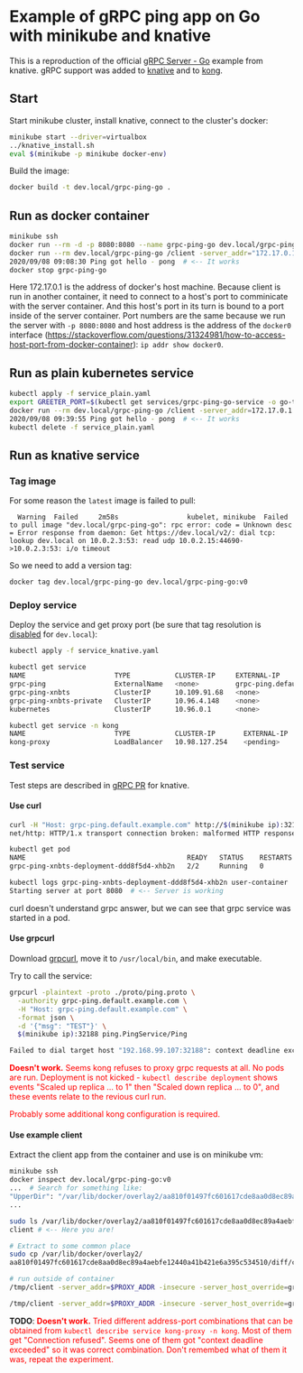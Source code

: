 # Example of gRPC ping app on Go with minikube and knative

This is a reproduction of the official [gRPC Server - Go](https://knative.dev/docs/serving/samples/grpc-ping-go/) example from knative. gRPC support was added to [knative](https://github.com/knative/serving/pull/2539) and to [kong](https://github.com/Kong/kong/pull/4801).

## Start

Start minikube cluster, install knative, connect to the cluster's docker:

```bash
minikube start --driver=virtualbox
../knative_install.sh
eval $(minikube -p minikube docker-env)
```

Build the image:

```bash
docker build -t dev.local/grpc-ping-go .
```

## Run as docker container

```bash
minikube ssh
docker run --rm -d -p 8080:8080 --name grpc-ping-go dev.local/grpc-ping-go
docker run --rm dev.local/grpc-ping-go /client -server_addr="172.17.0.1:8080" -insecure
2020/09/08 09:08:30 Ping got hello - pong  # <-- It works
docker stop grpc-ping-go
```

Here 172.17.0.1 is the address of docker's host machine. Because client is run in another container, it need to connect to a host's port to comminicate with the server container. And this host's port in its turn is bound to a port inside of the server container. Port numbers are the same because we run the server with `-p 8080:8080` and host address is the address of the `docker0` interface (https://stackoverflow.com/questions/31324981/how-to-access-host-port-from-docker-container): `ip addr show docker0`.

## Run as plain kubernetes service

```bash
kubectl apply -f service_plain.yaml
export GREETER_PORT=$(kubectl get services/grpc-ping-go-service -o go-template='{{(index .spec.ports 0).nodePort}}')
docker run --rm dev.local/grpc-ping-go /client -server_addr=172.17.0.1:$GREETER_PORT -insecure
2020/09/08 09:39:55 Ping got hello - pong  # <-- It works
kubectl delete -f service_plain.yaml
```

## Run as knative service

### Tag image

For some reason the `latest` image is failed to pull:

```
  Warning  Failed     2m58s                 kubelet, minikube  Failed to pull image "dev.local/grpc-ping-go": rpc error: code = Unknown desc = Error response from daemon: Get https://dev.local/v2/: dial tcp: lookup dev.local on 10.0.2.3:53: read udp 10.0.2.15:44690->10.0.2.3:53: i/o timeout
```

So we need to add a version tag:

```bash
docker tag dev.local/grpc-ping-go dev.local/grpc-ping-go:v0
```

### Deploy service

Deploy the service and get proxy port (be sure that tag resolution is [disabled](../README.md) for `dev.local`):

```bash
kubectl apply -f service_knative.yaml

kubectl get service
NAME                      TYPE           CLUSTER-IP     EXTERNAL-IP                     PORT(S)                             AGE
grpc-ping                 ExternalName   <none>         grpc-ping.default.example.com   <none>                              69m
grpc-ping-xnbts           ClusterIP      10.109.91.68   <none>                          81/TCP                              69m
grpc-ping-xnbts-private   ClusterIP      10.96.4.148    <none>                          80/TCP,9090/TCP,9091/TCP,8022/TCP   69m
kubernetes                ClusterIP      10.96.0.1      <none>                          443/TCP                             4d23h

kubectl get service -n kong
NAME                      TYPE           CLUSTER-IP       EXTERNAL-IP   PORT(S)                      AGE
kong-proxy                LoadBalancer   10.98.127.254    <pending>     80:32188/TCP,443:32637/TCP   4d23h
```

### Test service

Test steps are described in [gRPC PR](https://github.com/knative/serving/pull/2539) for knative.

#### Use curl

```bash
curl -H "Host: grpc-ping.default.example.com" http://$(minikube ip):32188
net/http: HTTP/1.x transport connection broken: malformed HTTP response "\x00\x00\x06\x04\x00\x00\x00\x00\x00\x00\x05\x00\x00@\x00"

kubectl get pod
NAME                                        READY   STATUS    RESTARTS   AGE
grpc-ping-xnbts-deployment-ddd8f5d4-xhb2n   2/2     Running   0          21s

kubectl logs grpc-ping-xnbts-deployment-ddd8f5d4-xhb2n user-container
Starting server at port 8080  # <-- Server is working
```

curl doesn't understand grpc answer, but we can see that grpc service was started in a pod.

#### Use grpcurl

Download [grpcurl](https://github.com/fullstorydev/grpcurl/releases), move it to `/usr/local/bin`, and make executable.

Try to call the service:

```bash
grpcurl -plaintext -proto ./proto/ping.proto \
  -authority grpc-ping.default.example.com \
  -H "Host: grpc-ping.default.example.com" \
  -format json \
  -d '{"msg": "TEST"}' \
  $(minikube ip):32188 ping.PingService/Ping

Failed to dial target host "192.168.99.107:32188": context deadline exceeded
```

<span style="color:red"><b>Doesn't work.</b> Seems kong refuses to proxy grpc requests at all. No pods are run. Deployment is not kicked - `kubectl describe deployment` shows events "Scaled up replica ... to 1" then "Scaled down replica ... to 0", and these events relate to the revious curl run.</span>

<span style="color:red">Probably some additional kong configuration is required.</span>

#### Use example client

Extract the client app from the container and use is on minikube vm:

```bash
minikube ssh
docker inspect dev.local/grpc-ping-go:v0
...  # Search for something like:
"UpperDir": "/var/lib/docker/overlay2/aa810f01497fc601617cde8aa0d8ec89a4aebfe12440a41b421e6a395c534510/diff",
...

sudo ls /var/lib/docker/overlay2/aa810f01497fc601617cde8aa0d8ec89a4aebfe12440a41b421e6a395c534510/diff
client # <-- Here you are!

# Extract to some common place
sudo cp /var/lib/docker/overlay2/
aa810f01497fc601617cde8aa0d8ec89a4aebfe12440a41b421e6a395c534510/diff/client /tmp

# run outside of container
/tmp/client -server_addr=$PROXY_ADDR -insecure -server_host_override=grpc-ping.default.example.com

/tmp/client -server_addr=$PROXY_ADDR -insecure -server_host_override=grpc-ping.default.svc.cluster.local
```

**TODO**: <span style="color:red"><b>Doesn't work.</b> Tried different address-port combinations that can be obtained from `kubectl describe service kong-proxy -n kong`. Most of them get "Connection refused". Seems one of them got "context deadline exceeded" so it was correct combination. Don't remembed what of them it was, repeat the experiment.</red>
